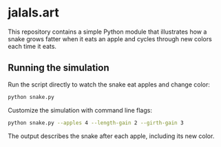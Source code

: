 # jalals.art

This repository contains a simple Python module that illustrates how a snake grows fatter when it eats an apple and cycles through new colors each time it eats.

## Running the simulation

Run the script directly to watch the snake eat apples and change color:

```bash
python snake.py
```

Customize the simulation with command line flags:

```bash
python snake.py --apples 4 --length-gain 2 --girth-gain 3
```

The output describes the snake after each apple, including its new color.
